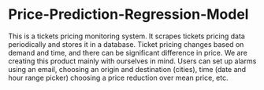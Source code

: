 # Price-Prediction-Regression-Model
This is a tickets pricing monitoring system. It scrapes tickets pricing data periodically and stores it in a database. Ticket pricing changes based on demand and time, and there can be significant difference in price. We are creating this product mainly with ourselves in mind. Users can set up alarms using an email, choosing an origin and destination (cities), time (date and hour range picker) choosing a price reduction over mean price, etc.
